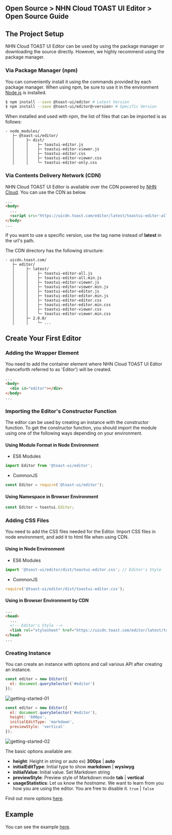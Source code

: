 ## Open Source > NHN Cloud TOAST UI Editor > Open Source Guide

## The Project Setup

NHN Cloud TOAST UI Editor can be used by using the package manager or downloading the source directly. However, we highly recommend using the package manager.

### Via Package Manager (npm)
You can conveniently install it using the commands provided by each package manager. When using npm, be sure to use it in the environment [Node.js](https://nodejs.org/en/) is installed.

```sh
$ npm install --save @toast-ui/editor # Latest Version
$ npm install --save @toast-ui/editor@<version> # Specific Version
```

When installed and used with npm, the list of files that can be imported is as follows:

```
- node_modules/
   ├─ @toast-ui/editor/
   │     ├─ dist/
   │     │    ├─ toastui-editor.js
   │     │    ├─ toastui-editor-viewer.js
   │     │    ├─ toastui-editor.css
   │     │    ├─ toastui-editor-viewer.css
   │     │    └─ toastui-editor-only.css
```

### Via Contents Delivery Network (CDN)

NHN Cloud TOAST UI Editor is available over the CDN powered by [NHN Cloud](https://www.toast.com). You can use the CDN as below.

```html
...
<body>
  ...
  <script src="https://uicdn.toast.com/editor/latest/toastui-editor-all.min.js"></script>
</body>
...
```

If you want to use a specific version, use the tag name instead of **latest** in the url's path.

The CDN directory has the following structure:

```
- uicdn.toast.com/
   ├─ editor/
   │     ├─ latest/
   │     │    ├─ toastui-editor-all.js
   │     │    ├─ toastui-editor-all.min.js
   │     │    ├─ toastui-editor-viewer.js
   │     │    ├─ toastui-editor-viewer.min.js
   │     │    ├─ toastui-editor-editor.js
   │     │    ├─ toastui-editor-editor.min.js
   │     │    ├─ toastui-editor-editor.css
   │     │    ├─ toastui-editor-editor.min.css
   │     │    ├─ toastui-editor-viewer.css
   │     │    └─ toastui-editor-viewer.min.css
   │     ├─ 2.0.0/
   │     │    └─ ...
```

## Create Your First Editor

### Adding the Wrapper Element

You need to add the container element where NHN Cloud TOAST UI Editor (henceforth referred to as 'Editor') will be created.

```html
...
<body>
  <div id="editor"></div>
</body>
...
```

### Importing the Editor's Constructor Function

The editor can be used by creating an instance with the constructor function. To get the constructor function, you should import the module using one of the following ways depending on your environment.

#### Using Module Format in Node Environment

- ES6 Modules

```javascript
import Editor from '@toast-ui/editor';
```

- CommonJS

```javascript
const Editor = require('@toast-ui/editor');
```

#### Using Namespace in Browser Environment

```javascript
const Editor = toastui.Editor;
```

### Adding CSS Files

You need to add the CSS files needed for the Editor. Import CSS files in node environment, and add it to html file when using CDN.

#### Using in Node Environment

- ES6 Modules

```javascript
import '@toast-ui/editor/dist/toastui-editor.css'; // Editor's Style
```

- CommonJS

```javascript
require('@toast-ui/editor/dist/toastui-editor.css');
```

#### Using in Browser Environment by CDN

```html
...
<head>
  ...
  <!-- Editor's Style -->
  <link rel="stylesheet" href="https://uicdn.toast.com/editor/latest/toastui-editor.min.css" />
</head>
...
```

### Creating Instance

You can create an instance with options and call various API after creating an instance.

```js
const editor = new Editor({
  el: document.querySelector('#editor')
});
```

![getting-started-01](https://user-images.githubusercontent.com/37766175/121855586-7d576000-cd2e-11eb-9196-0c20270d1221.png)

```js
const editor = new Editor({
  el: document.querySelector('#editor'),
  height: '600px',
  initialEditType: 'markdown',
  previewStyle: 'vertical'
});
```

![getting-started-02](https://user-images.githubusercontent.com/37766175/121464762-71e2fc80-c9ef-11eb-9a0a-7b06e08d3ccb.png)

The basic options available are:

- **height**: Height in string or auto ex) **300px** | **auto**
- **initialEditType**: Initial type to show **markdown** | **wysiwyg**
- **initialValue**: Initial value. Set Markdown string
- **previewStyle**: Preview style of Markdown mode **tab** | **vertical**
- **usageStatistics**: Let us know the _hostname_. We want to learn from you how you are using the editor. You are free to disable it. `true` | `false`

Find out more options [here](https://nhn.github.io/tui.editor/latest/ToastUIEditor).

## Example

You can see the example [here](https://nhn.github.io/tui.editor/latest/tutorial-example01-editor-basic).
